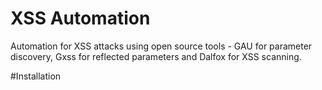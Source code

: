 # XSS Automation
 Automation for XSS attacks using open source tools - GAU for parameter discovery, Gxss for reflected parameters and Dalfox for XSS scanning.
 
#Installation
